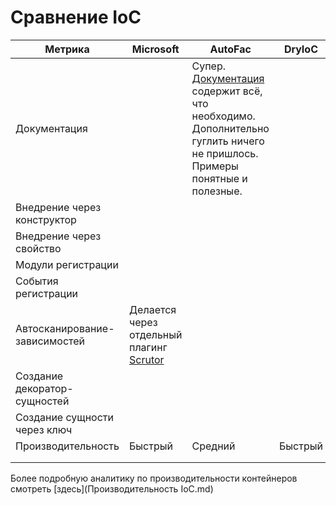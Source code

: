 # Сравнение IoC



| Метрика                       | Microsoft                                                    | AutoFac                                                      | DryIoC  |
| ----------------------------- | ------------------------------------------------------------ | ------------------------------------------------------------ | ------- |
| Документация                  |                                                              | Супер. [Документация](https://docs.autofac.org/en/latest/index.html) содержит всё, что необходимо. Дополнительно гуглить ничего не пришлось. Примеры понятные и полезные. |         |
| Внедрение через конструктор   |                                                              |                                                              |         |
| Внедрение через свойство      |                                                              |                                                              |         |
| Модули регистрации            |                                                              |                                                              |         |
| События регистрации           |                                                              |                                                              |         |
| Автосканирование-зависимостей | Делается через отдельный плагинг [Scrutor](https://github.com/khellang/Scrutor) |                                                              |         |
| Создание декоратор-сущностей  |                                                              |                                                              |         |
| Создание сущности через ключ  |                                                              |                                                              |         |
| Производительность            | Быстрый                                                      | Средний                                                      | Быстрый |
|                               |                                                              |                                                              |         |
|                               |                                                              |                                                              |         |

Более подробную аналитику по производительности контейнеров смотреть [здесь](Производительность IoC.md) 